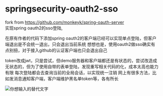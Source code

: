 # springsecurity-oauth2-sso
fork from https://github.com/monkeyk/spring-oauth-server</br>
实现spring oauth2的sso登陆,

在原有作者的代码下添加spring oauth2的客户端已经可以实现单点登陆，但客户端退出是不会统一退出，只会退出当前系统
想想也是，使用oauth2做sso确实有点别扭，对于接入github的认证客户端也只会退出自己

token改成jwt，只是尝试，但demo服务器和客户端都还是有状态的，尝试改造成无状态的，但为了使用自带的表单登陆，发现重写相关代码的化，成本太高也能力有限
每次登陆都会去查询当前的全局会话，以实现统一注销
网上有很多方法，比如发消息通知客户端，客户端维护黑名单token等，各有所长

![你想输入的替代文字](xxxx/图片名.jpg)
